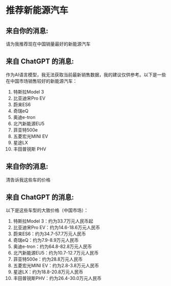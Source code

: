 # 推荐新能源汽车

## 来自你的消息:
请为我推荐现在中国销量最好的新能源汽车


## 来自 ChatGPT 的消息:
作为AI语言模型，我无法获取当前最新销售数据，我的建议仅供参考。以下是一些在中国市场销售较好的新能源汽车：

1. 特斯拉Model 3
2. 比亚迪宋Pro EV
3. 蔚来ES6
4. 奇瑞eQ
5. 奥迪e-tron
6. 北汽新能源EU5
7. 菲亚特500e
8. 五菱宏光MINI EV
9. 星途LX
10. 丰田普锐斯 PHV

## 来自你的消息:
清告诉我这些车的价格



## 来自 ChatGPT 的消息:
以下是这些车型的大致价格（中国市场）：

1. 特斯拉Model 3：约为33.7万元人民币起
2. 比亚迪宋Pro EV：约为14.6-18.6万元人民币
3. 蔚来ES6：约为34.7-57.7万元人民币
4. 奇瑞eQ：约为7.9-8.9万元人民币
5. 奥迪e-tron：约为64.8-82.8万元人民币
6. 北汽新能源EU5：约为10.7-12.7万元人民币
7. 菲亚特500e：约为28.8万元人民币
8. 五菱宏光MINI EV：约为2.8-3.8万元人民币
9. 星途LX：约为18.8-20.8万元人民币
10. 丰田普锐斯PHV：约为26.4-30.0万元人民币